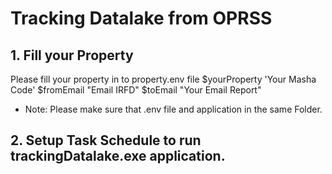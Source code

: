 # Tracking Datalake from OPRSS
## 1. Fill your Property
Please fill your property in to property.env file
$yourProperty 'Your Masha Code'
$fromEmail "Email IRFD"
$toEmail "Your Email Report"
* Note: Please make sure that .env file and application in the same Folder.
## 2. Setup Task Schedule to run trackingDatalake.exe application.

